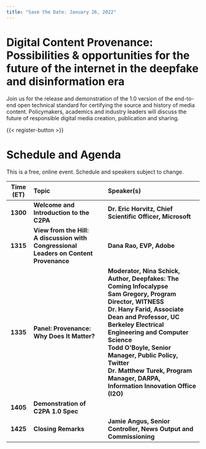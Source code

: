 ```yaml
---
title: "Save the Date: January 26, 2022"
---
```


# Digital Content Provenance: Possibilities & opportunities for the future of the internet in the deepfake and disinformation era
Join us for the release and demonstration of the 1.0 version of the end-to-end open technical standard for certifying the source and history of media content. Policymakers, academics and industry leaders will discuss the future of responsible digital media creation, publication and sharing. 

{{< register-button >}}

# Schedule and Agenda

This is a free, online event. Schedule and speakers subject to change.

| Time (ET) | Topic | Speaker(s) |
|:---------:|:-----|:----------|
| **1300** | **Welcome and Introduction to the C2PA** | **Dr. Eric Horvitz, Chief Scientific Officer, Microsoft** |
| **1315** | **View from the Hill: <br /> A discussion with Congressional Leaders on Content Provenance** | **Dana Rao, EVP, Adobe** |
| **1335** | **Panel: Provenance: Why Does It Matter?** | **Moderator, Nina Schick, Author, Deepfakes: The Coming Infocalypse <br />Sam Gregory, Program Director, WITNESS<br />Dr. Hany Farid, Associate Dean and Professor, UC Berkeley Electrical Engineering and Computer Science<br />Todd O'Boyle, Senior Manager, Public Policy, Twitter<br />Dr. Matthew Turek, Program Manager, DARPA, Information Innovation Office (I2O)**|
| **1405** | **Demonstration of C2PA 1.0 Spec** | | 
| **1425** | **Closing Remarks** | **Jamie Angus, Senior Controller, News Output and Commissioning** |